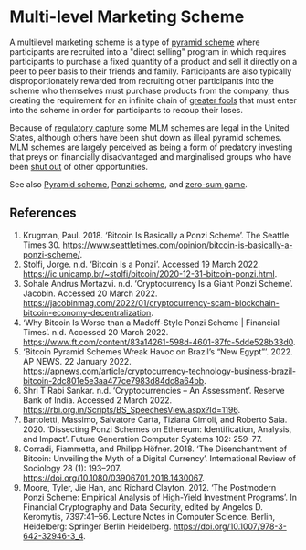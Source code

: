 # Multi-level Marketing Scheme
A multilevel marketing scheme is a type of [pyramid scheme](pyramid-scheme.md) where participants are recruited into a "direct selling" program in which requires participants to purchase a fixed quantity of a product and sell it directly on a peer to peer basis to their friends and family.  Participants are also typically disproportionately rewarded from recruiting other participants into the scheme who themselves must purchase products from the company, thus creating the requirement for an infinite chain of [greater fools](greater-fool-theory.md) that must enter into the scheme in order for participants to recoup their loses.

Because of [regulatory capture](regulatory-capture.md) some MLM schemes are legal in the United States, although others have been shut down as illeal pyramid schemes. MLM schemes are largely perceived as being a form of predatory investing that preys on financially disadvantaged and marginalised groups who have been [shut out](predatory-inclusion.md) of other opportunities.

See also [Pyramid scheme](pyramid-scheme.md), [Ponzi scheme](ponzi-scheme.md), and [zero-sum game](zero-sum-game.md).

## References
1. Krugman, Paul. 2018. ‘Bitcoin Is Basically a Ponzi Scheme’. The Seattle Times 30. https://www.seattletimes.com/opinion/bitcoin-is-basically-a-ponzi-scheme/.
1. Stolfi, Jorge. n.d. ‘Bitcoin Is a Ponzi’. Accessed 19 March 2022. https://ic.unicamp.br/~stolfi/bitcoin/2020-12-31-bitcoin-ponzi.html.
1. Sohale Andrus Mortazvi. n.d. ‘Cryptocurrency Is a Giant Ponzi Scheme’. Jacobin. Accessed 20 March 2022. https://jacobinmag.com/2022/01/cryptocurrency-scam-blockchain-bitcoin-economy-decentralization.
1. ‘Why Bitcoin Is Worse than a Madoff-Style Ponzi Scheme | Financial Times’. n.d. Accessed 20 March 2022. https://www.ft.com/content/83a14261-598d-4601-87fc-5dde528b33d0.
1. ‘Bitcoin Pyramid Schemes Wreak Havoc on Brazil’s “New Egypt”’. 2022. AP NEWS. 22 January 2022. https://apnews.com/article/cryptocurrency-technology-business-brazil-bitcoin-2dc801e5e3aa477ce7983d84dc8a64bb.
1. Shri T Rabi Sankar. n.d. ‘Cryptocurrencies – An Assessment’. Reserve Bank of India. Accessed 2 March 2022. https://rbi.org.in/Scripts/BS_SpeechesView.aspx?Id=1196.
1. Bartoletti, Massimo, Salvatore Carta, Tiziana Cimoli, and Roberto Saia. 2020. ‘Dissecting Ponzi Schemes on Ethereum: Identification, Analysis, and Impact’. Future Generation Computer Systems 102: 259–77.
1. Corradi, Fiammetta, and Philipp Höfner. 2018. ‘The Disenchantment of Bitcoin: Unveiling the Myth of a Digital Currency’. International Review of Sociology 28 (1): 193–207. https://doi.org/10.1080/03906701.2018.1430067.
1. Moore, Tyler, Jie Han, and Richard Clayton. 2012. ‘The Postmodern Ponzi Scheme: Empirical Analysis of High-Yield Investment Programs’. In Financial Cryptography and Data Security, edited by Angelos D. Keromytis, 7397:41–56. Lecture Notes in Computer Science. Berlin, Heidelberg: Springer Berlin Heidelberg. https://doi.org/10.1007/978-3-642-32946-3_4.